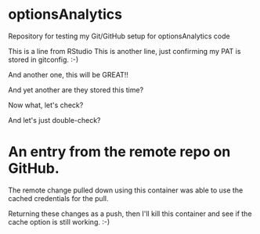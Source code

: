 # optionsAnalytics

Repository for testing my Git/GitHub setup for optionsAnalytics code

This is a line from RStudio This is another line, just confirming my PAT is stored in gitconfig. :-)

And another one, this will be GREAT!!

And yet another are they stored this time?

Now what, let's check?

And let's just double-check?

# An entry from the remote repo on GitHub.

The remote change pulled down using this container was able to use the cached credentials for the pull.

Returning these changes as a push, then I'll kill this container and see if the cache option is still working. :-)
